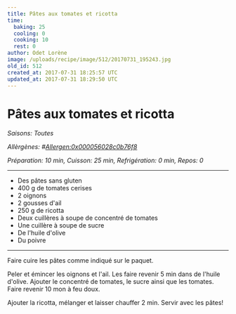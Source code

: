 ```yaml
---
title: Pâtes aux tomates et ricotta 
time:
  baking: 25
  cooling: 0
  cooking: 10
  rest: 0
author: Odet Lorène
image: /uploads/recipe/image/512/20170731_195243.jpg
old_id: 512
created_at: 2017-07-31 18:25:57 UTC
updated_at: 2017-07-31 18:29:50 UTC
---
```


# Pâtes aux tomates et ricotta 



*Saisons: Toutes*

*Allèrgènes: #<Allergen:0x000056028c0b76f8>*

*Préparation: 10 min, Cuisson: 25 min, Refrigération: 0 min, Repos: 0*

---

- Des pâtes sans gluten
- 400 g de tomates cerises
- 2 oignons
- 2 gousses d'ail 
- 250 g de ricotta 
- Deux cuillères à soupe de concentré de tomates
- Une cuillère à soupe de sucre 
- De l'huile d'olive 
- Du poivre

---

Faire cuire les pâtes comme indiqué sur le paquet.

Peler et émincer les oignons et l'ail. Les faire revenir 5 min dans de l'huile d'olive. Ajouter le concentré de tomates, le sucre ainsi que les tomates. Faire revenir 10 mon à feu doux.

Ajouter la ricotta, mélanger et laisser chauffer 2 min. Servir avec les pâtes! 
